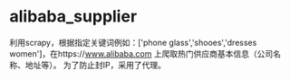 # alibaba_supplier
利用scrapy，根据指定关键词例如：['phone glass','shooes','dresses women']，在https://www.alibaba.com 上爬取热门供应商基本信息（公司名称、地址等）。
为了防止封IP，采用了代理。

